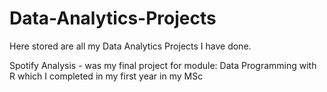 # Data-Analytics-Projects
Here stored are all my Data Analytics Projects I have done.

Spotify Analysis - was my final project for module: Data Programming with R which I completed in my first year in my MSc
